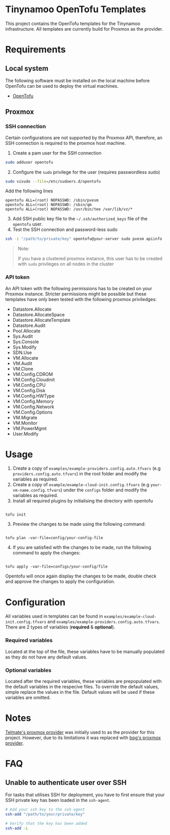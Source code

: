 <!-- @format -->

# Tinynamoo OpenTofu Templates

This project contains the OpenTofu templates for the Tinynamoo infrastructure. All templates are currently build for Proxmox as the provider.

# Requirements

## Local system

The following software must be installed on the local machine before OpenTofu can be used to deploy the virtual machines.

- [OpenTofu](https://opentofu.org/)

## Proxmox

### SSH connection

Certain configurations are not supported by the Proxmox API, therefore, an SSH connection is required to the proxmox host machine.

1. Create a pam user for the SSH connection

```bash
sudo adduser opentofu
```

2. Configure the `sudo` privilege for the user (requires passwordless sudo)

```bash
sudo visudo --file=/etc/sudoers.d/opentofu
```

Add the following lines

```
opentofu ALL=(root) NOPASSWD: /sbin/pvesm
opentofu ALL=(root) NOPASSWD: /sbin/qm
opentofu ALL=(root) NOPASSWD: /usr/bin/tee /var/lib/vz/*
```

3. Add SSH public key file to the `~/.ssh/authorized_keys` file of the `opentofu` user.
1. Test the SSH connection and password-less sudo

```bash
ssh -i "/path/to/private/key" opentofu@your-server sudo pvesm apiinfo
```

> Note:
>
> If you have a clustered proxmox instance, this user has to be created with `sudo` privileges on all nodes in the cluster

### API token

An API token with the following permissions has to be created on your Proxmox instance. Stricter permissions might be possible but these templates have only been tested with the following proxmox priviledges:

- Datastore.Allocate
- Datastore.AllocateSpace
- Datastore.AllocateTemplate
- Datastore.Audit
- Pool.Allocate
- Sys.Audit
- Sys.Console
- Sys.Modify
- SDN.Use
- VM.Allocate
- VM.Audit
- VM.Clone
- VM.Config.CDROM
- VM.Config.Cloudinit
- VM.Config.CPU
- VM.Config.Disk
- VM.Config.HWType
- VM.Config.Memory
- VM.Config.Network
- VM.Config.Options
- VM.Migrate
- VM.Monitor
- VM.PowerMgmt
- User.Modify

# Usage

1. Create a copy of `examples/example-providers.config.auto.tfvars` (e.g `providers.config.auto.tfvars`) in the root folder and modify the variables as required.
1. Create a copy of `example/example-cloud-init.config.tfvars` (e.g `your-vm-name.config.tfvars`) under the `configs` folder and modify the variables as required.
1. Install all required plugins by initialising the directory with opentofu

```

tofu init

```

3. Preview the changes to be made using the following command:

```

tofu plan -var-file=config/your-config-file

```

4. If you are satisfied with the changes to be made, run the following command to apply the changes:

```

tofu apply -var-file=configs/your-config/file

```

Opentofu will once again display the changes to be made, double check and approve the changes to apply the configuration.

# Configuration

All variables used in templates can be found in `examples/example-cloud-init.config.tfvars` and `examples/example-providers.config.auto.tfvars`. There are 2 types of variables (**required** & **optional**).

### Required variables

Located at the top of the file, these variables have to be manually populated as they do not have any default values.

### Optional variables

Located after the required variables, these variables are prepopulated with the default variables in the respecive files. To override the default values, simple replace the values in the file. Default values will be used if these variables are omitted.

# Notes

[Telmate's proxmox provider](https://github.com/Telmate/terraform-provider-proxmox) was initially used to as the provider for this project. However, due to its limitations it was replaced with [bpg's proxmox provider](https://github.com/bpg/terraform-provider-proxmox).

# FAQ

## Unable to authenticate user over SSH

For tasks that utilises SSH for deployment, you have to first ensure that your SSH private key has been loaded in the `ssh-agent`.

```bash
# Add your ssh key to the ssh-agent
ssh-add "/path/to/your/private/key"

# Verify that the key has been added
ssh-add -L
```
